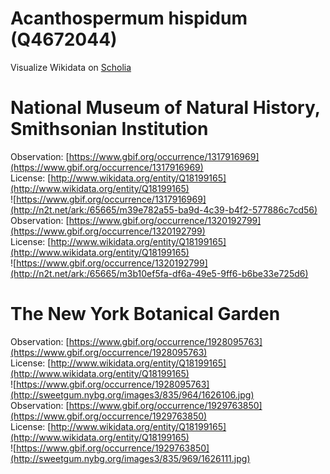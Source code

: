 
Acanthospermum hispidum (Q4672044)
==================================
  
Visualize Wikidata on [Scholia](https://scholia.toolforge.org/taxon/Q4672044)
# National Museum of Natural History, Smithsonian Institution
  
Observation: [https://www.gbif.org/occurrence/1317916969](https://www.gbif.org/occurrence/1317916969)  
License: [http://www.wikidata.org/entity/Q18199165](http://www.wikidata.org/entity/Q18199165)  
![https://www.gbif.org/occurrence/1317916969](http://n2t.net/ark:/65665/m39e782a55-ba9d-4c39-b4f2-577886c7cd56)  
Observation: [https://www.gbif.org/occurrence/1320192799](https://www.gbif.org/occurrence/1320192799)  
License: [http://www.wikidata.org/entity/Q18199165](http://www.wikidata.org/entity/Q18199165)  
![https://www.gbif.org/occurrence/1320192799](http://n2t.net/ark:/65665/m3b10ef5fa-df6a-49e5-9ff6-b6be33e725d6)
# The New York Botanical Garden
  
Observation: [https://www.gbif.org/occurrence/1928095763](https://www.gbif.org/occurrence/1928095763)  
License: [http://www.wikidata.org/entity/Q18199165](http://www.wikidata.org/entity/Q18199165)  
![https://www.gbif.org/occurrence/1928095763](http://sweetgum.nybg.org/images3/835/964/1626106.jpg)  
Observation: [https://www.gbif.org/occurrence/1929763850](https://www.gbif.org/occurrence/1929763850)  
License: [http://www.wikidata.org/entity/Q18199165](http://www.wikidata.org/entity/Q18199165)  
![https://www.gbif.org/occurrence/1929763850](http://sweetgum.nybg.org/images3/835/969/1626111.jpg)
